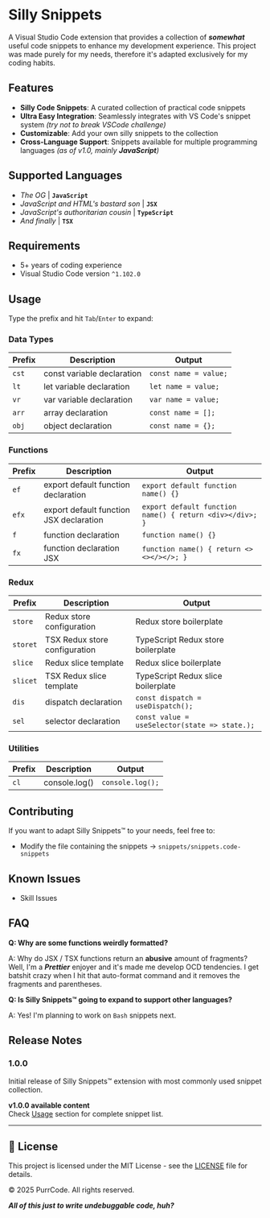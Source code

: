 # Silly Snippets

A Visual Studio Code extension that provides a collection of **_somewhat_** useful code snippets to enhance my development experience. This project was made purely for my needs, therefore it's adapted exclusively for my coding habits.

## Features

- **Silly Code Snippets**: A curated collection of practical code snippets
- **Ultra Easy Integration**: Seamlessly integrates with VS Code's snippet system _(try not to break VSCode challenge)_
- **Customizable**: Add your own silly snippets to the collection
- **Cross-Language Support**: Snippets available for multiple programming languages _(as of v1.0, mainly **JavaScript**)_

## Supported Languages

- _The OG_ | **`JavaScript`**
- _JavaScript and HTML's bastard son_ | **`JSX`**
- _JavaScript's authoritarian cousin_ | **`TypeScript`**
- _And finally_ | **`TSX`**

## Requirements

- 5+ years of coding experience
- Visual Studio Code version `^1.102.0`

## Usage

Type the prefix and hit `Tab`/`Enter` to expand:

### Data Types

| Prefix | Description                | Output                |
| ------ | -------------------------- | --------------------- |
| `cst`  | const variable declaration | `const name = value;` |
| `lt`   | let variable declaration   | `let name = value;`   |
| `vr`   | var variable declaration   | `var name = value;`   |
| `arr`  | array declaration          | `const name = [];`    |
| `obj`  | object declaration         | `const name = {};`    |

### Functions

| Prefix | Description                             | Output                                                   |
| ------ | --------------------------------------- | -------------------------------------------------------- |
| `ef`   | export default function declaration     | `export default function name() {}`                      |
| `efx`  | export default function JSX declaration | `export default function name() { return <div></div>; }` |
| `f`    | function declaration                    | `function name() {}`                                     |
| `fx`   | function declaration JSX                | `function name() { return <><></></>; }`                 |

### Redux

| Prefix   | Description                   | Output                                        |
| -------- | ----------------------------- | --------------------------------------------- |
| `store`  | Redux store configuration     | Redux store boilerplate                       |
| `storet` | TSX Redux store configuration | TypeScript Redux store boilerplate            |
| `slice`  | Redux slice template          | Redux slice boilerplate                       |
| `slicet` | TSX Redux slice template      | TypeScript Redux slice boilerplate            |
| `dis`    | dispatch declaration          | `const dispatch = useDispatch();`             |
| `sel`    | selector declaration          | `const value = useSelector(state => state.);` |

### Utilities

| Prefix | Description   | Output           |
| ------ | ------------- | ---------------- |
| `cl`   | console.log() | `console.log();` |

## Contributing

If you want to adapt Silly Snippets™ to your needs, feel free to:

- Modify the file containing the snippets -> `snippets/snippets.code-snippets`

## Known Issues

- Skill Issues

## FAQ

**Q: Why are some functions weirdly formatted?**

A: Why do JSX / TSX functions return an **abusive** amount of fragments? Well, I'm a **_Prettier_** enjoyer and it's made me develop OCD tendencies. I get batshit crazy when I hit that auto-format command and it removes the fragments and parentheses.

**Q: Is Silly Snippets™ going to expand to support other languages?**

A: Yes! I'm planning to work on `Bash` snippets next.

## Release Notes

### 1.0.0

Initial release of Silly Snippets™ extension with most commonly used snippet collection.

**v1.0.0 available content**  
Check [Usage](#-usage) section for complete snippet list.

---

## 📄 License

This project is licensed under the MIT License - see the [LICENSE](LICENSE) file for details.

© 2025 PurrCode. All rights reserved.

**_All of this just to write undebuggable code, huh?_**
